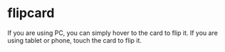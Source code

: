# flipcard

If you are using PC, you can simply hover to the card to flip it.
If you are using tablet or phone, touch the card to flip it.
